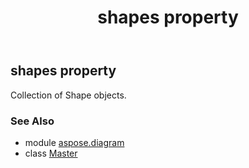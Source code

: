 ﻿---
title: shapes property
second_title: Aspose.Diagram for Python via .NET API References
description: 
type: docs
weight: 180
url: /python-net/aspose.diagram/master/shapes/
is_root: false
---

## shapes property


Collection of Shape objects.

### See Also
* module [aspose.diagram](../../)
* class [Master](/diagram/python-net/aspose.diagram/master)
